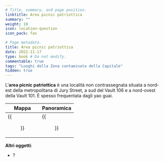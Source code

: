 ```yaml
---
# Title, summary, and page position.
linktitle: Area picnic patriottica
summary: ""
weight: 10
icon: location-question
icon_pack: fas

# Page metadata.
title: Area picnic patriottica
date: 2022-11-17
type: book # Do not modify.
commentable: true
tags: "Luoghi della Zona contaminata della Capitale"
hidden: true
---
```


<div class="fo3">

L'**area picnic patriottica** è una località non contrassegnata situata a nord-est della metropolitana di Jury Street, a sud del Vault 106 e a nord-ovest della Vault 101. È spesso frequentata dagli yao guai.

| Mappa                   | Panoramica                      |
| ----------------------- | ------------------------------- |
| {{<figure src="fo3/Vault_106_loc.webp">}} | {{<figure src="fo3/Patriotic_Picnic_Area.webp">}} |



**Altri oggetti**:
- ?


</div>